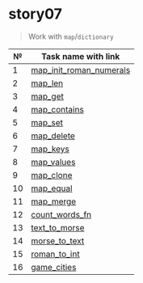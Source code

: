 # story07

> Work with `map`/`dictionary`

| №   | Task name with link                                  |
| --- | ---------------------------------------------------- |
| 1   | [map_init_roman_numerals](./map_init_roman_numerals) |
| 2   | [map_len](./map_len)                                 |
| 3   | [map_get](./map_get)                                 |
| 4   | [map_contains](./map_contains)                       |
| 5   | [map_set](./map_set)                                 |
| 6   | [map_delete](./map_delete)                           |
| 7   | [map_keys](./map_keys)                               |
| 8   | [map_values](./map_values)                           |
| 9   | [map_clone](./map_clone)                             |
| 10  | [map_equal](./map_equal)                             |
| 11  | [map_merge](./map_merge)                             |
| 12  | [count_words_fn](./count_words_fn)                   |
| 13  | [text_to_morse](./text_to_morse)                     |
| 14  | [morse_to_text](./morse_to_text)                     |
| 15  | [roman_to_int](./roman_to_int)                       |
| 16  | [game_cities](./game_cities)                         |
